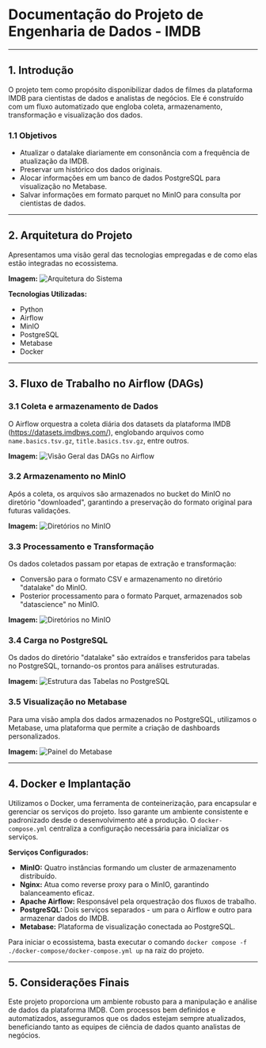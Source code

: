 # Documentação do Projeto de Engenharia de Dados - IMDB

---

## 1. Introdução

O projeto tem como propósito disponibilizar dados de filmes da plataforma IMDB para cientistas de dados e analistas de negócios. Ele é construído com um fluxo automatizado que engloba coleta, armazenamento, transformação e visualização dos dados.

### 1.1 Objetivos

- Atualizar o datalake diariamente em consonância com a frequência de atualização da IMDB.
- Preservar um histórico dos dados originais.
- Alocar informações em um banco de dados PostgreSQL para visualização no Metabase.
- Salvar informações em formato parquet no MinIO para consulta por cientistas de dados.

---

## 2. Arquitetura do Projeto

Apresentamos uma visão geral das tecnologias empregadas e de como elas estão integradas no ecossistema.

**Imagem:** ![Arquitetura do Sistema](link-da-imagem)

**Tecnologias Utilizadas:**

- Python
- Airflow
- MinIO
- PostgreSQL
- Metabase
- Docker

---

## 3. Fluxo de Trabalho no Airflow (DAGs)

### 3.1 Coleta e armazenamento de Dados

O Airflow orquestra a coleta diária dos datasets da plataforma IMDB (https://datasets.imdbws.com/), englobando arquivos como `name.basics.tsv.gz`, `title.basics.tsv.gz`, entre outros.

**Imagem:** ![Visão Geral das DAGs no Airflow](link-da-imagem)

### 3.2 Armazenamento no MinIO

Após a coleta, os arquivos são armazenados no bucket do MinIO no diretório "downloaded", garantindo a preservação do formato original para futuras validações.

**Imagem:** ![Diretórios no MinIO](link-da-imagem)

### 3.3 Processamento e Transformação

Os dados coletados passam por etapas de extração e transformação:

- Conversão para o formato CSV e armazenamento no diretório "datalake" do MinIO.
- Posterior processamento para o formato Parquet, armazenados sob "datascience" no MinIO.

**Imagem:** ![Diretórios no MinIO](link-da-imagem)

### 3.4 Carga no PostgreSQL

Os dados do diretório "datalake" são extraídos e transferidos para tabelas no PostgreSQL, tornando-os prontos para análises estruturadas.

**Imagem:** ![Estrutura das Tabelas no PostgreSQL](link-da-imagem)

### 3.5 Visualização no Metabase

Para uma visão ampla dos dados armazenados no PostgreSQL, utilizamos o Metabase, uma plataforma que permite a criação de dashboards personalizados.

**Imagem:** ![Painel do Metabase](link-da-imagem)

---

## 4. Docker e Implantação

Utilizamos o Docker, uma ferramenta de conteinerização, para encapsular e gerenciar os serviços do projeto. Isso garante um ambiente consistente e padronizado desde o desenvolvimento até a produção. O `docker-compose.yml` centraliza a configuração necessária para inicializar os serviços.

**Serviços Configurados:**

- **MinIO:** Quatro instâncias formando um cluster de armazenamento distribuído.
- **Nginx:** Atua como reverse proxy para o MinIO, garantindo balanceamento eficaz.
- **Apache Airflow:** Responsável pela orquestração dos fluxos de trabalho.
- **PostgreSQL:** Dois serviços separados - um para o Airflow e outro para armazenar dados do IMDB.
- **Metabase:** Plataforma de visualização conectada ao PostgreSQL.

Para iniciar o ecossistema, basta executar o comando `docker compose -f ./docker-compose/docker-compose.yml up` na raiz do projeto.

---

## 5. Considerações Finais

Este projeto proporciona um ambiente robusto para a manipulação e análise de dados da plataforma IMDB. Com processos bem definidos e automatizados, asseguramos que os dados estejam sempre atualizados, beneficiando tanto as equipes de ciência de dados quanto analistas de negócios.
